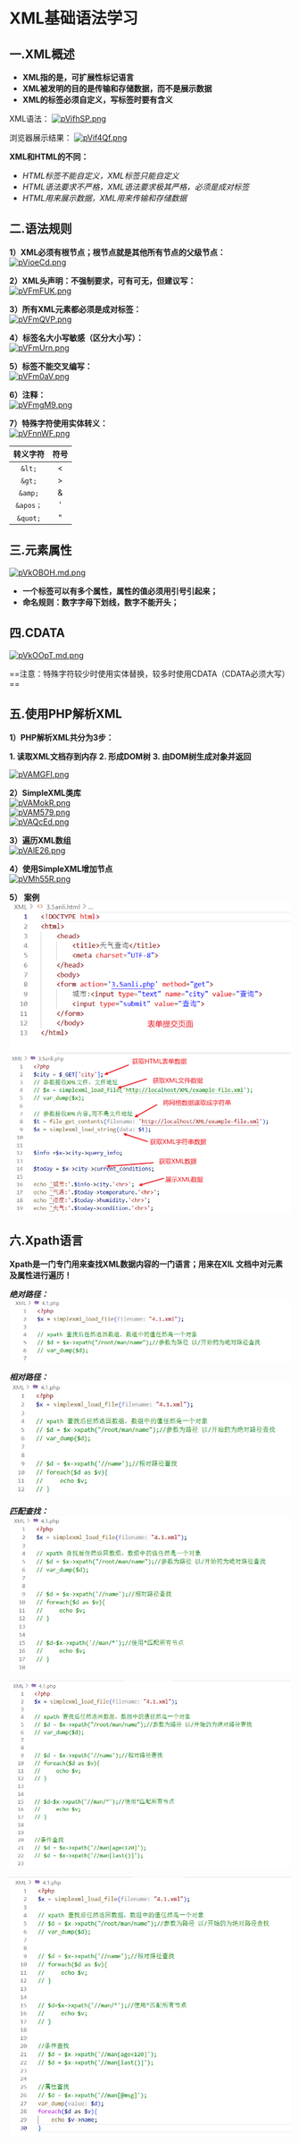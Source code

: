 # XML基础语法学习  

## 一.XML概述  

- **XML指的是，可扩展性标记语言**  
- **XML被发明的目的是传输和存储数据，而不是展示数据**  
- **XML的标签必须自定义，写标签时要有含义**  

XML语法：
[![pVifhSP.png](https://s21.ax1x.com/2025/06/07/pVifhSP.png)](https://imgse.com/i/pVifhSP)  

浏览器展示结果：
[![pVif4Qf.png](https://s21.ax1x.com/2025/06/07/pVif4Qf.png)](https://imgse.com/i/pVif4Qf)

**XML和HTML的不同：**  

- *HTML标签不能自定义，XML标签只能自定义*  
- *HTML语法要求不严格，XML语法要求极其严格，必须是成对标签*  
- *HTML用来展示数据，XML用来传输和存储数据*  

## 二.语法规则  

**1）XML必须有根节点；根节点就是其他所有节点的父级节点：**  
[![pVioeCd.png](https://s21.ax1x.com/2025/06/07/pVioeCd.png)](https://imgse.com/i/pVioeCd)  

**2）XML头声明：不强制要求，可有可无，但建议写：**  
[![pVFmFUK.png](https://s21.ax1x.com/2025/06/08/pVFmFUK.png)](https://imgse.com/i/pVFmFUK)  

**3）所有XML元素都必须是成对标签：**  
[![pVFmQVP.png](https://s21.ax1x.com/2025/06/08/pVFmQVP.png)](https://imgse.com/i/pVFmQVP)  

**4）标签名大小写敏感（区分大小写）：**  
[![pVFmUrn.png](https://s21.ax1x.com/2025/06/08/pVFmUrn.png)](https://imgse.com/i/pVFmUrn)  

**5）标签不能交叉编写：**  
[![pVFm0aV.png](https://s21.ax1x.com/2025/06/08/pVFm0aV.png)](https://imgse.com/i/pVFm0aV)  

**6）注释：**  
[![pVFmgM9.png](https://s21.ax1x.com/2025/06/08/pVFmgM9.png)](https://imgse.com/i/pVFmgM9)  

**7）特殊字符使用实体转义：**  
[![pVFnnWF.png](https://s21.ax1x.com/2025/06/08/pVFnnWF.png)](https://imgse.com/i/pVFnnWF)  

|转义字符|符号|
|:---:|:---:|
|`&lt;`|<|
|`&gt;`|>|
|`&amp;`|&|
|`&apos；`|'|
|`&quot;`|"|

## 三.元素属性  

[![pVkOBOH.md.png](https://s21.ax1x.com/2025/06/12/pVkOBOH.md.png)](https://imgse.com/i/pVkOBOH)  

- **一个标签可以有多个属性，属性的值必须用引号引起来；**  
- **命名规则：数字字母下划线，数字不能开头；**  


## 四.CDATA  

[![pVkOOpT.md.png](https://s21.ax1x.com/2025/06/12/pVkOOpT.md.png)](https://imgse.com/i/pVkOOpT)  

==注意：特殊字符较少时使用实体替换，较多时使用CDATA（CDATA必须大写）==  

## 五.使用PHP解析XML  

**1）PHP解析XML共分为3步：**  

**1. 读取XML文档存到内存**
**2. 形成DOM树**
**3. 由DOM树生成对象并返回**  

[![pVAMGFI.png](https://s21.ax1x.com/2025/06/13/pVAMGFI.png)](https://imgse.com/i/pVAMGFI)  

**2）SimpleXML类库**  
[![pVAMokR.png](https://s21.ax1x.com/2025/06/13/pVAMokR.png)](https://imgse.com/i/pVAMokR)  
[![pVAM579.png](https://s21.ax1x.com/2025/06/13/pVAM579.png)](https://imgse.com/i/pVAM579)  
[![pVAQcEd.png](https://s21.ax1x.com/2025/06/13/pVAQcEd.png)](https://imgse.com/i/pVAQcEd)  

**3）遍历XML数组**  
[![pVAlE26.png](https://s21.ax1x.com/2025/06/13/pVAlE26.png)](https://imgse.com/i/pVAlE26)  

**4）使用SimpleXML增加节点**  
[![pVMh55R.png](https://s21.ax1x.com/2025/07/08/pVMh55R.png)](https://imgse.com/i/pVMh55R)  

**5） 案例**  
![3.5.1.png](https://github.com/Huang-823/Basic-Learning-of-XML/blob/main/partofPic/3.5.1.png)  
![3.5.2.png](https://github.com/Huang-823/Basic-Learning-of-XML/blob/main/partofPic/3.5.2.png)  

## 六.Xpath语言  

**Xpath是一门专门用来查找XML数据内容的一门语言；用来在XIL 文档中对元素及属性进行遍历！**  

***绝对路径：***  
![4.1.png](https://github.com/Huang-823/Basic-Learning-of-XML/blob/main/partofPic/4.1.png)  

***相对路径：***  
![4.2.png](https://github.com/Huang-823/Basic-Learning-of-XML/blob/main/partofPic/4.2.png)

***匹配查找：***  
![4.3.png](https://github.com/Huang-823/Basic-Learning-of-XML/blob/main/partofPic/4.3.png)  

![4.4.png](https://github.com/Huang-823/Basic-Learning-of-XML/blob/main/partofPic/4.4.png)  

![4.5.png](https://github.com/Huang-823/Basic-Learning-of-XML/blob/main/partofPic/4.5.png)  




